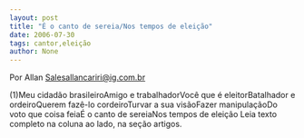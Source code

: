 ```yaml
---
layout: post
title: "É o canto de sereia/Nos tempos de eleição"
date: 2006-07-30
tags: cantor,eleição
author: None
---
```

Por Allan Salesallancariri@ig.com.br

(1)Meu cidadão brasileiroAmigo e trabalhadorVocê que é eleitorBatalhador e ordeiroQuerem fazê-lo cordeiroTurvar a sua visãoFazer manipulaçãoDo voto que coisa feiaÉ o canto de sereiaNos tempos de eleição
Leia texto completo na coluna ao lado, na seção artigos. 